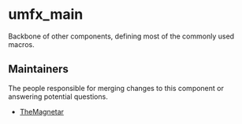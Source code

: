 umfx_main
========

Backbone of other components, defining most of the commonly used macros.


## Maintainers

The people responsible for merging changes to this component or answering potential questions.

- [TheMagnetar](https://github.com/TheMagnetar)
